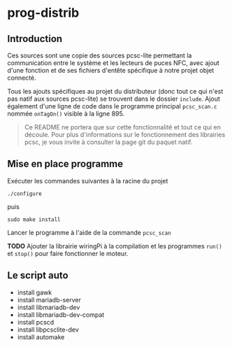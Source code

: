 # prog-distrib

## Introduction

Ces sources sont une copie des sources pcsc-lite permettant la communication entre le système et les lecteurs de puces NFC, avec ajout d'une fonction et de ses fichiers d'entête spécifique à notre projet objet connecté.

Tous les ajouts spécifiques au projet du distributeur (donc tout ce qui n'est pas natif aux sources pcsc-lite) se trouvent dans le dossier `include`.
Ajout également d'une ligne de code dans le programme principal `pcsc_scan.c` nommée `onTagOn()` visible à la ligne 895.

> Ce README ne portera que sur cette fonctionnalité et tout ce qui en découle. Pour plus d'informations sur le fonctionnement des librairies pcsc, je vous invite à consulter la page git du paquet natif.

## Mise en place programme

Exécuter les commandes suivantes à la racine du projet

`./configure`

puis

`sudo make install`


Lancer le programme à l'aide de la commande `pcsc_scan`


**TODO**
Ajouter la librairie wiringPi à la compilation et les programmes `run()` et  `stop()` pour faire fonctionner le moteur.


## Le script auto

- install gawk
- install mariadb-server
- install libmariadb-dev
- install libmariadb-dev-compat
- install pcscd
- install libpcsclite-dev
- install automake

